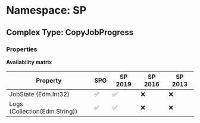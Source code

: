 # Namespace: SP

## Complex Type: CopyJobProgress

### Properties

**Availability matrix**

Property | SPO | SP 2019 | SP 2016 | SP 2013
----------|-----|---------|---------|--------
JobState (Edm.Int32) | ✅ | ✅ | ❌ | ❌
Logs (Collection(Edm.String)) | ✅ | ✅ | ❌ | ❌
